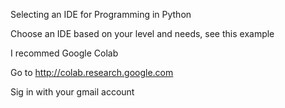 Selecting an IDE for Programming in Python

Choose an IDE based on your level and needs, see this example

I recommed Google Colab

Go to http://colab.research.google.com

Sig in with your gmail account

